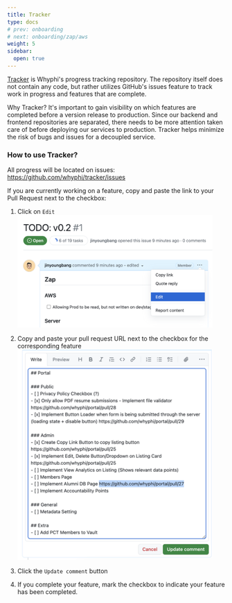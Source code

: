 ```yaml
---
title: Tracker
type: docs
# prev: onboarding
# next: onboarding/zap/aws
weight: 5
sidebar:
  open: true
---
```


[Tracker](https://github.com/whyphi/tracker) is Whyphi's progress tracking repository. The repository itself does not contain any code, but rather utilizes GitHub's issues feature to track work in progress and features that are complete.

Why Tracker? It's important to gain visibility on which features are completed before a version release to production. Since our backend and frontend repositories are separated, there needs to be more attention taken care of before deploying our services to production. Tracker helps minimize the risk of bugs and issues for a decoupled service.

### How to use Tracker?

All progress will be located on issues: https://github.com/whyphi/tracker/issues

If you are currently working on a feature, copy and paste the link to your Pull Request next to the checkbox:

1. Click on `Edit`
   <img src="./tracker_edit.png" width="450">

2. Copy and paste your pull request URL next to the checkbox for the corresponding feature
   <img src="./tracker_pr_link.png" width="450">

3. Click the `Update comment` button

4. If you complete your feature, mark the checkbox to indicate your feature has been completed.
